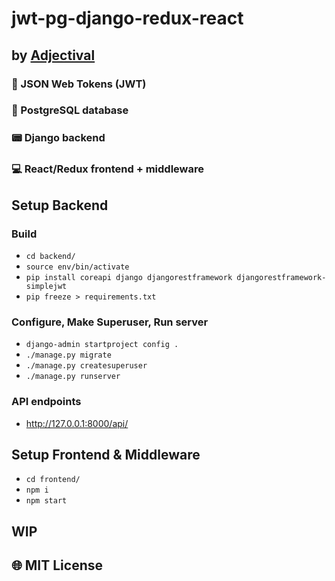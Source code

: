 # jwt-pg-django-redux-react

## by [Adjectival](https://alexander-jacks.firebaseapp.com/#/)

### :key: JSON Web Tokens (JWT)
### :floppy_disk: PostgreSQL database
### :pager: Django backend
### :computer: React/Redux frontend + middleware

## Setup Backend
### Build
- ```cd backend/ ```
- ```source env/bin/activate ```
- ```pip install coreapi django djangorestframework djangorestframework-simplejwt ```
- ```pip freeze > requirements.txt ```

### Configure, Make Superuser, Run server
- ```django-admin startproject config . ```
- ```./manage.py migrate ```
- ```./manage.py createsuperuser ```
- ```./manage.py runserver ```

### API endpoints
- http://127.0.0.1:8000/api/

## Setup Frontend & Middleware
- ```cd frontend/ ```
- ```npm i ```
- ```npm start ```


## WIP

## :globe_with_meridians: MIT License
